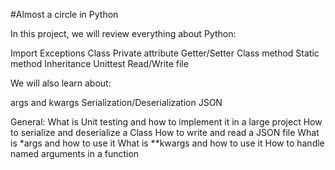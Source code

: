 #Almost a circle in Python

In this project, we will review everything about Python:

   Import
   Exceptions
   Class
   Private attribute
   Getter/Setter
   Class method
   Static method
   Inheritance
   Unittest
   Read/Write file

We will also learn about:

   args and kwargs
   Serialization/Deserialization
   JSON


General:
	What is Unit testing and how to implement it in a large project
	How to serialize and deserialize a Class
	How to write and read a JSON file
	What is *args and how to use it
	What is **kwargs and how to use it
	How to handle named arguments in a function